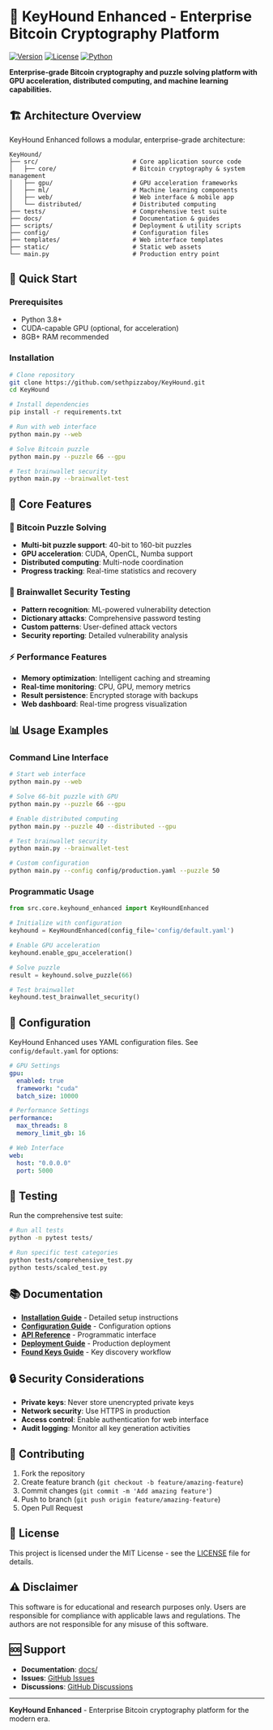 # 🔑 KeyHound Enhanced - Enterprise Bitcoin Cryptography Platform

[![Version](https://img.shields.io/badge/version-2.0.0-blue.svg)](https://github.com/sethpizzaboy/KeyHound)
[![License](https://img.shields.io/badge/license-MIT-green.svg)](LICENSE)
[![Python](https://img.shields.io/badge/python-3.8+-blue.svg)](https://python.org)

**Enterprise-grade Bitcoin cryptography and puzzle solving platform with GPU acceleration, distributed computing, and machine learning capabilities.**

## 🏗️ Architecture Overview

KeyHound Enhanced follows a modular, enterprise-grade architecture:

```
KeyHound/
├── src/                          # Core application source code
│   ├── core/                     # Bitcoin cryptography & system management
│   ├── gpu/                      # GPU acceleration frameworks
│   ├── ml/                       # Machine learning components
│   ├── web/                      # Web interface & mobile app
│   └── distributed/              # Distributed computing
├── tests/                        # Comprehensive test suite
├── docs/                         # Documentation & guides
├── scripts/                      # Deployment & utility scripts
├── config/                       # Configuration files
├── templates/                    # Web interface templates
├── static/                       # Static web assets
└── main.py                       # Production entry point
```

## 🚀 Quick Start

### Prerequisites
- Python 3.8+
- CUDA-capable GPU (optional, for acceleration)
- 8GB+ RAM recommended

### Installation
```bash
# Clone repository
git clone https://github.com/sethpizzaboy/KeyHound.git
cd KeyHound

# Install dependencies
pip install -r requirements.txt

# Run with web interface
python main.py --web

# Solve Bitcoin puzzle
python main.py --puzzle 66 --gpu

# Test brainwallet security
python main.py --brainwallet-test
```

## 🔧 Core Features

### 🎯 Bitcoin Puzzle Solving
- **Multi-bit puzzle support**: 40-bit to 160-bit puzzles
- **GPU acceleration**: CUDA, OpenCL, Numba support
- **Distributed computing**: Multi-node coordination
- **Progress tracking**: Real-time statistics and recovery

### 🧠 Brainwallet Security Testing
- **Pattern recognition**: ML-powered vulnerability detection
- **Dictionary attacks**: Comprehensive password testing
- **Custom patterns**: User-defined attack vectors
- **Security reporting**: Detailed vulnerability analysis

### ⚡ Performance Features
- **Memory optimization**: Intelligent caching and streaming
- **Real-time monitoring**: CPU, GPU, memory metrics
- **Result persistence**: Encrypted storage with backups
- **Web dashboard**: Real-time progress visualization

## 📊 Usage Examples

### Command Line Interface
```bash
# Start web interface
python main.py --web

# Solve 66-bit puzzle with GPU
python main.py --puzzle 66 --gpu

# Enable distributed computing
python main.py --puzzle 40 --distributed --gpu

# Test brainwallet security
python main.py --brainwallet-test

# Custom configuration
python main.py --config config/production.yaml --puzzle 50
```

### Programmatic Usage
```python
from src.core.keyhound_enhanced import KeyHoundEnhanced

# Initialize with configuration
keyhound = KeyHoundEnhanced(config_file='config/default.yaml')

# Enable GPU acceleration
keyhound.enable_gpu_acceleration()

# Solve puzzle
result = keyhound.solve_puzzle(66)

# Test brainwallet
keyhound.test_brainwallet_security()
```

## 🔧 Configuration

KeyHound Enhanced uses YAML configuration files. See `config/default.yaml` for options:

```yaml
# GPU Settings
gpu:
  enabled: true
  framework: "cuda"
  batch_size: 10000

# Performance Settings  
performance:
  max_threads: 8
  memory_limit_gb: 16

# Web Interface
web:
  host: "0.0.0.0"
  port: 5000
```

## 🧪 Testing

Run the comprehensive test suite:

```bash
# Run all tests
python -m pytest tests/

# Run specific test categories
python tests/comprehensive_test.py
python tests/scaled_test.py
```

## 📚 Documentation

- **[Installation Guide](docs/INSTALLATION.md)** - Detailed setup instructions
- **[Configuration Guide](docs/CONFIGURATION.md)** - Configuration options
- **[API Reference](docs/API.md)** - Programmatic interface
- **[Deployment Guide](docs/DEPLOYMENT.md)** - Production deployment
- **[Found Keys Guide](docs/FOUND_KEYS_GUIDE.md)** - Key discovery workflow

## 🔒 Security Considerations

- **Private keys**: Never store unencrypted private keys
- **Network security**: Use HTTPS in production
- **Access control**: Enable authentication for web interface
- **Audit logging**: Monitor all key generation activities

## 🤝 Contributing

1. Fork the repository
2. Create feature branch (`git checkout -b feature/amazing-feature`)
3. Commit changes (`git commit -m 'Add amazing feature'`)
4. Push to branch (`git push origin feature/amazing-feature`)
5. Open Pull Request

## 📄 License

This project is licensed under the MIT License - see the [LICENSE](LICENSE) file for details.

## ⚠️ Disclaimer

This software is for educational and research purposes only. Users are responsible for compliance with applicable laws and regulations. The authors are not responsible for any misuse of this software.

## 🆘 Support

- **Documentation**: [docs/](docs/)
- **Issues**: [GitHub Issues](https://github.com/sethpizzaboy/KeyHound/issues)
- **Discussions**: [GitHub Discussions](https://github.com/sethpizzaboy/KeyHound/discussions)

---

**KeyHound Enhanced** - Enterprise Bitcoin cryptography platform for the modern era.